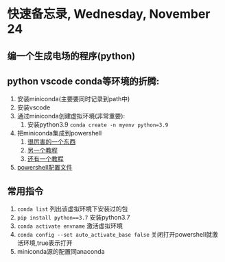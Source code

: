 # 快速备忘录,  Wednesday, November 24

## 编一个生成电场的程序(python)

## python vscode conda等环境的折腾:

1. 安装miniconda(主要要同时记录到path中)
2. 安装vscode
3. 通过miniconda创建虚拟环境(非常重要):
   1. 安装python3.9 `conda create -n myenv python=3.9`
4. 把miniconda集成到powershell
   1. [很厉害的一个东西](https://github.com/BCSharp/PSCondaEnvs)
   2. [另一个教程](https://blog.csdn.net/qq_32953463/article/details/121249042)
   3. [还有一个教程](https://blog.csdn.net/qq_38163755/article/details/88144767)
5. [powershell配置文件](https://blog.csdn.net/culunxun2863/article/details/108825869)

## 常用指令

1. `conda list` 列出该虚拟环境下安装过的包
2. `pip install python==3.7` 安装python3.7
3. `conda activate envname` 激活虚拟环境
4. `conda config --set auto_activate_base false` 关闭打开powershell就激活环境,true表示打开
5. miniconda源的配置同anaconda
